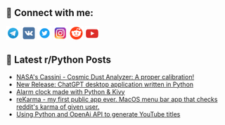 ## 🔎 Connect with me:
[<img src="https://github.com/bullbesh/bullbesh/blob/main/images/Telegram.png" width="32" height="32" />](https://t.me/bullbesh)
[<img src="https://github.com/bullbesh/bullbesh/blob/main/images/VK.png" width="32" height="32" />](https://vk.com/bullbesh)
[<img src="https://github.com/bullbesh/bullbesh/blob/main/images/Twitter.png" width="32" height="32" />](https://twitter.com/bullbesh1)
[<img src="https://github.com/bullbesh/bullbesh/blob/main/images/Instagram.png" width="32" height="32" />](https://www.instagram.com/bullbesh)
[<img src="https://github.com/bullbesh/bullbesh/blob/main/images/Reddit.png" width="32" height="32" />](https://www.reddit.com/user/bullbesh)
[<img src="https://github.com/bullbesh/bullbesh/blob/main/images/YouTube.png" width="32" height="32" />](https://www.youtube.com/channel/UCtfjRs6uzgq5mfm8S06WTcg)

## 📕 Latest r/Python Posts
<!-- BLOG-POST-LIST:START -->
- [NASA&#39;s Cassini - Cosmic Dust Analyzer: A proper calibration!](https://www.reddit.com/r/Python/comments/120zfin/nasas_cassini_cosmic_dust_analyzer_a_proper/)
- [New Release: ChatGPT desktop application written in Python](https://www.reddit.com/r/Python/comments/120xgrr/new_release_chatgpt_desktop_application_written/)
- [Alarm clock made with Python &amp; Kivy](https://www.reddit.com/r/Python/comments/120vt7l/alarm_clock_made_with_python_kivy/)
- [reKarma - my first public app ever. MacOS menu bar app that checks reddit&#39;s karma of given user.](https://www.reddit.com/r/Python/comments/120vq47/rekarma_my_first_public_app_ever_macos_menu_bar/)
- [Using Python and OpenAi API to generate YouTube titles](https://www.reddit.com/r/Python/comments/120ur7d/using_python_and_openai_api_to_generate_youtube/)
<!-- BLOG-POST-LIST:END -->
